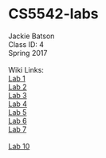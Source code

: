 # CS5542-labs<br>
Jackie Batson<br>
Class ID: 4<br>
Spring 2017<br>
<br>
Wiki Links:<br>
<a href="https://github.com/jbvx8/CS5542-labs/wiki/Lab-1">Lab 1</a><br>
<a href="https://github.com/jbvx8/CS5542-labs/wiki/Lab-2">Lab 2</a><br>
<a href="https://github.com/jbvx8/CS5542-labs/wiki/Lab-3">Lab 3</a><br>
<a href="https://github.com/jbvx8/CS5542-labs/wiki/Lab-4">Lab 4</a><br>
<a href="https://github.com/jbvx8/CS5542-labs/wiki/Lab-5">Lab 5</a><br>
<a href="https://github.com/jbvx8/CS5542-labs/wiki/Lab-6">Lab 6</a><br>
<a href="https://github.com/jbvx8/CS5542-labs/wiki/Lab-7">Lab 7</a><br><br>
<a href="https://github.com/jbvx8/CS5542-labs/wiki/Lab-10">Lab 10</a><br>
